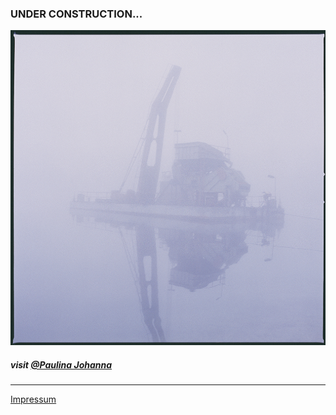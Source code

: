 ### **UNDER CONSTRUCTION...**  


<a href="nebel">
  <img src="images/galleries/nebel/NebelLuft_Portfolio_04.jpg">
</a> 

##### visit [@Paulina Johanna](https://www.instagram.com/paulinajohanna/)  
---

[Impressum](impressum)
